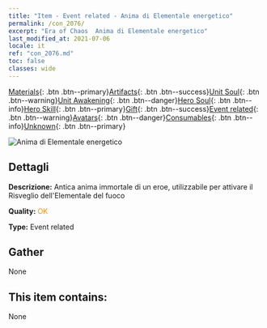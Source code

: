 ```yaml
---
title: "Item - Event related - Anima di Elementale energetico"
permalink: /con_2076/
excerpt: "Era of Chaos  Anima di Elementale energetico"
last_modified_at: 2021-07-06
locale: it
ref: "con_2076.md"
toc: false
classes: wide
---
```

 [Materials](/ItemsIT/){: .btn .btn--primary}[Artifacts](/ItemsIT/Artifacts/){: .btn .btn--success}[Unit Soul](/ItemsIT/UnitSoul/){: .btn .btn--warning}[Unit Awakening](/ItemsIT/UnitAwakening/){: .btn .btn--danger}[Hero Soul](/ItemsIT/HeroSoul/){: .btn .btn--info}[Hero Skill](/ItemsIT/HeroSkill/){: .btn .btn--primary}[Gift](/ItemsIT/Gift/){: .btn .btn--success}[Event related](/ItemsIT/Events/){: .btn .btn--warning}[Avatars](/ItemsIT/Avatars/){: .btn .btn--danger}[Consumables](/ItemsIT/Consumables/){: .btn .btn--info}[Unknown](/ItemsIT/Unknown/){: .btn .btn--primary}

 ![Anima di Elementale energetico](/images/t/juexing_904.png)

## Dettagli
 **Descrizione:** Antica anima immortale di un eroe, utilizzabile per attivare il Risveglio dell'Elementale del fuoco

 **Quality:** <span style="color: #FF8C00">OK</span>

 **Type:** Event related

## Gather

  None

## This item contains:

  None


